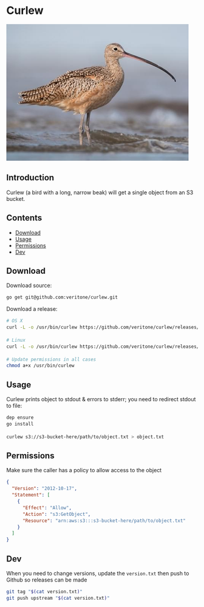 # Curlew

![Curlew](curlew.jpg)

## Introduction

Curlew (a bird with a long, narrow beak) will get a single object from an S3 bucket.

## Contents

- [Download](#download)
- [Usage](#usage)
- [Permissions](#permissions)
- [Dev](#dev)

## Download

Download source:

```bash
go get git@github.com:veritone/curlew.git
```

Download a release:

```bash
# OS X
curl -L -o /usr/bin/curlew https://github.com/veritone/curlew/releases/download/0.1.0/curlew-0.1.0-darwin-amd64

# Linux
curl -L -o /usr/bin/curlew https://github.com/veritone/curlew/releases/download/0.1.0/curlew-0.1.0-linux-amd64

# Update permissions in all cases
chmod a+x /usr/bin/curlew
```

## Usage

Curlew prints object to stdout & errors to stderr; you need to redirect stdout to file:

```bash
dep ensure
go install

curlew s3://s3-bucket-here/path/to/object.txt > object.txt
```

## Permissions

Make sure the caller has a policy to allow access to the object

```json
{
  "Version": "2012-10-17",
  "Statement": [
    {
      "Effect": "Allow",
      "Action": "s3:GetObject",
      "Resource": "arn:aws:s3:::s3-bucket-here/path/to/object.txt"
    }
  ]
}
```

## Dev

When you need to change versions, update the `version.txt` then push to Github so releases can be made

```bash
git tag "$(cat version.txt)"
git push upstream "$(cat version.txt)"
```

